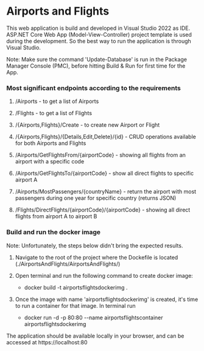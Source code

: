 # Airports and Flights
This web application is build and developed in Visual Studio 2022 as IDE. ASP.NET Core Web App (Model-View-Controller) project template is used during the development.
So the best way to run the application is through Visual Studio.

Note: Make sure the command 'Update-Database' is run in the Package Manager Console (PMC), before hitting Build & Run for first time for the App.


### Most significant endpoints according to the requirements

1. /Airports - to get a list of Airports 

2. /Flights - to get a list of Flights

3. /{Airports,Flights}/Create - to create new Airport or Flight

4. /{Airports,Flights}/{Details,Edit,Delete}/{id} - CRUD operations available for both Airports and Flights

5. /Airports/GetFlightsFrom/{airportCode} - showing all flights from an airport with a specific code

6. /Airports/GetFlightsTo/{airportCode} - show all direct flights to specific airport A

7. /Airports/MostPassengers/{countryName} - return the airport with most passengers during one year for specific country (returns JSON)

8. /Flights/DirectFlights/{airportCode}/{airportCode} - showing all direct flights from airport A to airport B 


### Build and run the docker image

Note: Unfortunately, the steps below didn't bring the expected results. 

1. Navigate to the root of the project where the Dockefile is located (./AirportsAndFlights/AirportsAndFlights/)

2. Open terminal and run the following command to create docker image:
	- docker build -t airportsflightsdockerimg .
	
3. Once the image with name 'airportsflightsdockerimg' is created, it's time to run a container for that image. In terminal run
	- docker run -d -p 80:80 --name airportsflightscontainer airportsflightsdockerimg
	
The application should be available locally in your browser, and can be accessed at https://localhost:80
